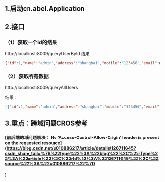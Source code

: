 ## 1.启动cn.abel.Application



## 2.接口

### （1）获取一个id的结果

http://localhost:8009/queryUserById
结果

```json
{"id":1,"name":"admin","address":"shanghai","mobile":"123456","email":null,"createTime":null,"role":1}
```



### （2）获取所有数据

http://localhost:8009/queryAllUsers

结果：

```json
[{"id":1,"name":"admin","address":"shanghai","mobile":"123456","email":null,"createTime":null,"role":1},{"id":2,"name":"admin2","address":"pudong","mobile":"223456","email":null,"createTime":null,"role":2}]
```





## 3.重点：跨域问题CROS参考

### 

#### [前后端跨域问题解决： No ‘Access-Control-Allow-Origin’ header is present on the requested resource](https://blog.csdn.net/u010886217/article/details/126711645?csdn_share_tail=%7B%22type%22%3A%22blog%22%2C%22rType%22%3A%22article%22%2C%22rId%22%3A%22126711645%22%2C%22source%22%3A%22u010886217%22%7D

)